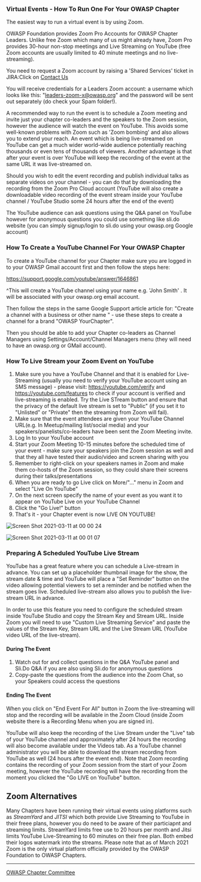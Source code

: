 ### Virtual Events - How To Run One For Your OWASP Chapter

The easiest way to run a virtual event is by using Zoom.

OWASP Foundation provides Zoom Pro Accounts for OWASP Chapter Leaders. Unlike free Zoom which many of us might already have, Zoom Pro provides 30-hour non-stop meetings and Live Streaming on YouTube (free Zoom accounts are usually limited to 40 minute meetings and no live-streaming).


You need to request a Zoom account by raising a 'Shared Services' ticket in JIRA:Click on [Contact Us](https://owasporg.atlassian.net/servicedesk/customer/portal/7/group/18/create/72)

You will receive credentials for a Leaders Zoom account: a username which looks like this: "leaders-zoom-x@owasp.org" and the password will be sent out separately (do check your Spam folder!).

A recommended way to run the event is to schedule a Zoom meeting and invite just your chapter co-leaders and the speakers to the Zoom session, however the audience will watch the event on YouTube. This avoids some well-known problems with Zoom such as 'Zoom bombing' and also allows you to extend your reach. An event which is being live-streamed on YouTube can get a much wider world-wide audience potentially reaching thousands or even tens of thousands of viewers. 
Another advantage is that after your event is over YouTube will keep the recording of the event at the same URL it was live-streamed on.

Should you wish to edit the event recording and publish individual talks as separate videos on your channel - you can do that by downloading the recording from the Zoom Pro Cloud account (YouTube will also create a downloadable video recording of the event stream inside your YouTube channel / YouTube Studio some 24 hours after the end of the event)

The YouTube audience can ask questions using the Q&A panel on YouTube however for anonymous questions you could use something like sli.do website (you can simply signup/login to sli.do using your owasp.org Google account) 

### How To Create a YouTube Channel For Your OWASP Chapter

To create a YouTube channel for your Chapter make sure you are logged in to your OWASP Gmail account first and then follow the steps here:

https://support.google.com/youtube/answer/1646861

^This will create a YouTube channel using your name e.g. 'John Smith' . It will be associated with your owasp.org email account.

Then follow the steps in the same Google Support article article for:
"Create a channel with a business or other name " - use these steps to create a channel for a brand "OWASP YourChapter".

Then you should be able to add your Chapter co-leaders as Channel Managers using Settings/Account/Channel Managers menu (they will need to have an owasp.org or GMail account).

### How To Live Stream your Zoom Event on YouTube

1. Make sure you have a YouTube Channel and that it is enabled for Live-Streaming (usually you need to verify your YouTube account using an SMS message) - please visit: https://youtube.com/verify and https://youtube.com/features to check if your account is verified and live-streaming is enabled. Try the Live STream button and ensure that the privacy of the default live stream is set to "Public" (if you set it to "Unlisted" or "Private" then the streaming from Zoom will fail).
2. Make sure that the event attendees are given your YouTube Channel URL(e.g. In Meetup/mailing list/social media) and your speakers/panelists/co-leaders have been sent the Zoom Meeting invite.
3. Log In to your YouTube account
4. Start your Zoom Meeting 10-15 minutes before the scheduled time of your event - make sure your speakers join the Zoom session as well and that they all have tested their audio/video and screen sharing with you
5. Remember to right-click on your speakers names in Zoom and make them co-hosts of the Zoom session, so they could share their screens during their talks/presentations
6. When you are ready to go Live click on More/"..." menu in Zoom and select "Live On YouTube"
7. On the next screen specify the name of your event as you want it to appear on YouTube Live on your YouTube Channel
8. Click the "Go Live!" button
9. That's it - your Chapter event is now LIVE ON YOUTUBE!

![Screen Shot 2021-03-11 at 00 00 24](https://user-images.githubusercontent.com/20112179/110720189-0f1e7100-8206-11eb-9669-852ca5e69b25.png)

![Screen Shot 2021-03-11 at 00 01 07](https://user-images.githubusercontent.com/20112179/110720197-134a8e80-8206-11eb-991b-bd0fdfbe6cb4.png)

### Preparing A Scheduled YouTube Live Stream

YouTube has a great feature where you can schedule a Live-stream in advance. You can set up a placeholder thumbnail image for the show, the stream date & time and YouTube will place a "Set Reminder" button on the video allowing potential viewers to set a reminder and be notified when the stream goes live. Scheduled live-stream also allows you to publish the live-stream URL in advance.

In order to use this feature you need to configure the scheduled stream inside YouTube Studio and copy the Stream Key and Stream URL. Inside Zoom you will need to use "Custom Live Streaming Service" and paste the values of the Stream Key, Stream URL and the Live Stream URL (YouTube video URL of the live-stream). 

#### During The Event

1. Watch out for and collect questions in the Q&A YouTube panel and Sli.Do Q&A if you are also using Sli.do for anonymous questions
2. Copy-paste the questions from the audience into the Zoom Chat, so your Speakers could access the questions

#### Ending The Event

When you click on "End Event For All" button in Zoom the live-streaming will stop and the recording will be available in the Zoom Cloud (inside Zoom website there is a Recording Menu when you are signed in).

YouTube will also keep the recording of the Live Stream under the "Live" tab of your YouTube channel and approximately after 24 hours the recording will also become available under the Videos tab. As a YouTube channel administrator you will be able to download the stream recording from YouTube as well (24 hours after the event end). Note that Zoom recording contains the recording of your Zoom session from the start of your Zoom meeting, however the YouTube recording will have the recording from the moment you clicked the "Go LIVE on YouTube" button. 



## Zoom Alternatives

Many Chapters have been running their virtual events using platforms such as *StreamYard* and *JITSI* which both provide Live Streaming to YouTube in their freee plans, however you do need to be aware of their particiapnt and streaming limits. StreamYard limits free use to 20 hours per month and Jitsi limits YouTube Live-Streaming to 60 minutes on their free plan. Both embed their logos watermark into the streams. Please note that as of March 2021 Zoom is the only virtual platform officially provided by the OWASP Foundation to OWASP Chapters.

---

[OWASP Chapter Committee](https://owasp.org/www-committee-chapter/)

